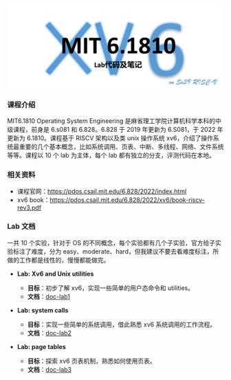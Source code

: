 ![image-20230626153641805](README/image-20230626153641805.png)

### 课程介绍

MIT6.1810 Operating System Engineering 是麻省理工学院计算机科学本科的中级课程，前身是 6.s081 和 6.828。6.828 于 2019 年更新为 6.S081，于 2022 年更新为 6.1810。课程基于 RISCV 架构以及类 unix 操作系统 xv6，介绍了操作系统最重要的几个基本概念，比如系统调用、页表、中断、多线程、网络、文件系统等等。课程以 10 个 lab 为主体，每个 lab 都有独立的分支，评测代码在本地。

### 相关资料

- 课程官网：https://pdos.csail.mit.edu/6.828/2022/index.html
- xv6 book：https://pdos.csail.mit.edu/6.828/2022/xv6/book-riscv-rev3.pdf

### Lab 文档

一共 10 个实验，针对于 OS 的不同概念，每个实验都有几个子实验，官方给子实验标注了难度，分为 easy、moderate、hard，但我建议不要去看难度标注，所做的工作都是线性的，慢慢都能做完。

- **Lab: Xv6 and Unix utilities**
  - **目标**：初步了解 xv6，实现一些简单的用户态命令和 utilities。
  - **文档**：[doc-lab1](doc/Lab1-Utilities/lab1.md)

- **Lab: system calls**
  - **目标**：实现一些简单的系统调用，借此熟悉 xv6 系统调用的工作流程。
  - **文档**：[doc-lab2](doc/Lab2-System_Calls/lab2.md)

- **Lab: page tables**
  - **目标**：探索 xv6 页表机制，熟悉如何使用页表。
  - **文档**：[doc-lab3](doc/Lab3-Page_Tables/lab3.md)

